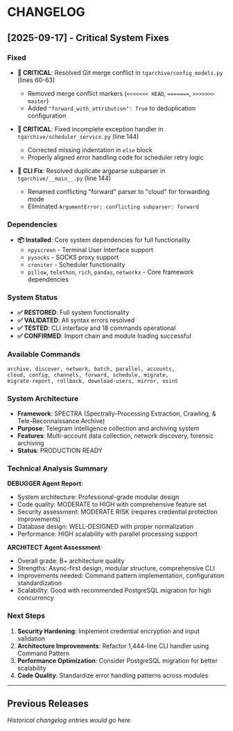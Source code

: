 # CHANGELOG

## [2025-09-17] - Critical System Fixes

### Fixed
- **🚨 CRITICAL**: Resolved Git merge conflict in `tgarchive/config_models.py` (lines 60-63)
  - Removed merge conflict markers (`<<<<<<< HEAD`, `=======`, `>>>>>>> master`)
  - Added `"forward_with_attribution": True` to deduplication configuration

- **🚨 CRITICAL**: Fixed incomplete exception handler in `tgarchive/scheduler_service.py` (line 144)
  - Corrected missing indentation in `else` block
  - Properly aligned error handling code for scheduler retry logic

- **🔧 CLI Fix**: Resolved duplicate argparse subparser in `tgarchive/__main__.py` (line 144)
  - Renamed conflicting "forward" parser to "cloud" for forwarding mode
  - Eliminated `ArgumentError: conflicting subparser: forward`

### Dependencies
- **📦 Installed**: Core system dependencies for full functionality
  - `npyscreen` - Terminal User Interface support
  - `pysocks` - SOCKS proxy support
  - `croniter` - Scheduler functionality
  - `pillow`, `telethon`, `rich`, `pandas`, `networkx` - Core framework dependencies

### System Status
- **✅ RESTORED**: Full system functionality
- **✅ VALIDATED**: All syntax errors resolved
- **✅ TESTED**: CLI interface and 18 commands operational
- **✅ CONFIRMED**: Import chain and module loading successful

### Available Commands
```
archive, discover, network, batch, parallel, accounts,
cloud, config, channels, forward, schedule, migrate,
migrate-report, rollback, download-users, mirror, osint
```

### System Architecture
- **Framework**: SPECTRA (Spectrally-Processing Extraction, Crawling, & Tele-Reconnaissance Archive)
- **Purpose**: Telegram intelligence collection and archiving system
- **Features**: Multi-account data collection, network discovery, forensic archiving
- **Status**: PRODUCTION READY

### Technical Analysis Summary
**DEBUGGER Agent Report**:
- System architecture: Professional-grade modular design
- Code quality: MODERATE to HIGH with comprehensive feature set
- Security assessment: MODERATE RISK (requires credential protection improvements)
- Database design: WELL-DESIGNED with proper normalization
- Performance: HIGH scalability with parallel processing support

**ARCHITECT Agent Assessment**:
- Overall grade: B+ architecture quality
- Strengths: Async-first design, modular structure, comprehensive CLI
- Improvements needed: Command pattern implementation, configuration standardization
- Scalability: Good with recommended PostgreSQL migration for high concurrency

### Next Steps
1. **Security Hardening**: Implement credential encryption and input validation
2. **Architecture Improvements**: Refactor 1,444-line CLI handler using Command Pattern
3. **Performance Optimization**: Consider PostgreSQL migration for better scalability
4. **Code Quality**: Standardize error handling patterns across modules

---

## Previous Releases
*Historical changelog entries would go here*